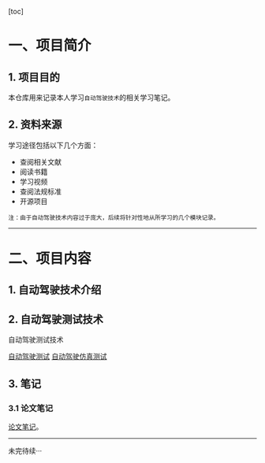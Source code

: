 [toc]

# 一、项目简介

## 1. 项目目的

本仓库用来记录本人学习`自动驾驶技术`的相关学习笔记。

## 2. 资料来源

学习途径包括以下几个方面：
- 查阅相关文献
- 阅读书籍
- 学习视频
- 查阅法规标准
- 开源项目

```
注：由于自动驾驶技术内容过于庞大，后续将针对性地从所学习的几个模块记录。
```

****

# 二、项目内容

## 1. 自动驾驶技术介绍



## 2. 自动驾驶测试技术

自动驾驶测试技术

[自动驾驶测试](/autopilot_test/autopilot_test_intro.md)
[自动驾驶仿真测试](/autopilot_test/autopilot_sim_test/sim_test_intro.md)

## 3. 笔记

### 3.1 论文笔记

[论文笔记](notes/papers_notes/papers_notes_intro.md)。

****
未完待续···